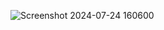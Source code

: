 ![Screenshot 2024-07-24 160600](https://github.com/user-attachments/assets/726a9f1a-d525-4efa-8e4a-193bf8f8be34)
